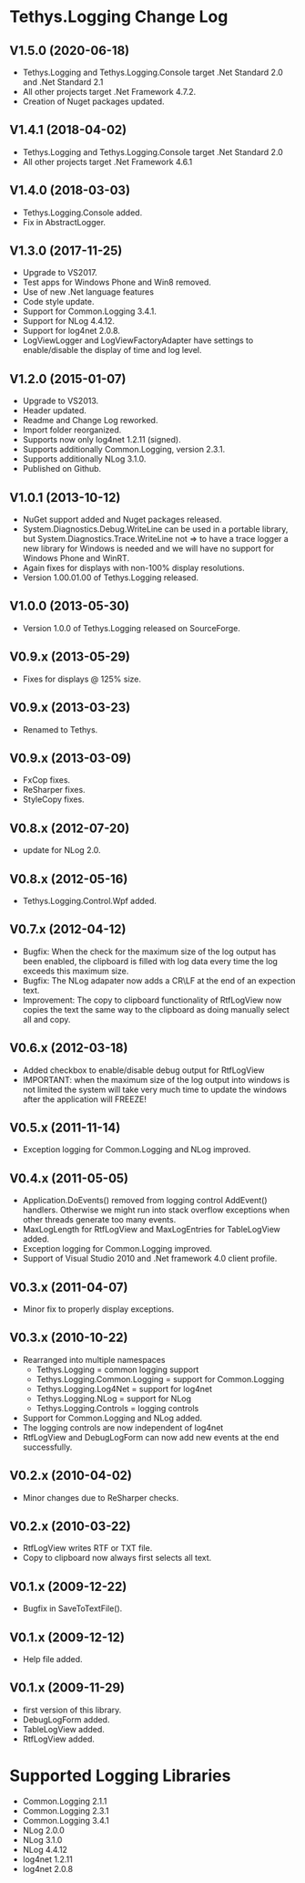 # Tethys.Logging Change Log

## V1.5.0 (2020-06-18) ##
* Tethys.Logging and Tethys.Logging.Console target .Net Standard 2.0 and .Net Standard 2.1
* All other projects target .Net Framework 4.7.2.
* Creation of Nuget packages updated.

## V1.4.1 (2018-04-02) ##
* Tethys.Logging and Tethys.Logging.Console target .Net Standard 2.0
* All other projects target .Net Framework 4.6.1

## V1.4.0 (2018-03-03) ##
* Tethys.Logging.Console added.
* Fix in AbstractLogger.

## V1.3.0 (2017-11-25) ##
* Upgrade to VS2017.
* Test apps for Windows Phone and Win8 removed.
* Use of new .Net language features
* Code style update.
* Support for Common.Logging 3.4.1.
* Support for NLog 4.4.12.
* Support for log4net 2.0.8.
* LogViewLogger and LogViewFactoryAdapter have settings to enable/disable
  the display of time and log level.

## V1.2.0 (2015-01-07) ##
* Upgrade to VS2013.
* Header updated.
* Readme and Change Log reworked.
* Import folder reorganized.
* Supports now only log4net 1.2.11 (signed).
* Supports additionally Common.Logging, version 2.3.1.
* Supports additionally NLog 3.1.0.
* Published on Github.

## V1.0.1 (2013-10-12) ##
* NuGet support added and Nuget packages released.
* System.Diagnostics.Debug.WriteLine can be used in a portable library, but System.Diagnostics.Trace.WriteLine not => to have a trace logger a new library for Windows is needed and we will have no support for Windows Phone and WinRT.
* Again fixes for displays with non-100% display resolutions.
* Version 1.00.01.00 of Tethys.Logging released.

## V1.0.0 (2013-05-30) ##
* Version 1.0.0 of Tethys.Logging released on SourceForge.

## V0.9.x (2013-05-29) ##
* Fixes for displays @ 125% size.

## V0.9.x (2013-03-23) ##
* Renamed to Tethys.

## V0.9.x (2013-03-09) ##
* FxCop fixes.
* ReSharper fixes.
* StyleCopy fixes.

## V0.8.x (2012-07-20) ##
* update for NLog 2.0.

## V0.8.x (2012-05-16) ##
* Tethys.Logging.Control.Wpf added.

## V0.7.x (2012-04-12) ##
* Bugfix: When the check for the maximum size of the log output has been enabled, the clipboard is filled with log data every time the log exceeds this maximum size.
* Bugfix: The NLog adapater now adds a CR\LF at the end of an expection text.
* Improvement: The copy to clipboard functionality of RtfLogView now copies the text the same way to the clipboard as doing manually select all and copy.

## V0.6.x (2012-03-18) ##
* Added checkbox to enable/disable debug output for RtfLogView
* IMPORTANT: when the maximum size of the log output into windows is not limited the system will take very much time to update the windows after the application will FREEZE!

## V0.5.x (2011-11-14) ##
* Exception logging for Common.Logging and NLog improved.

## V0.4.x (2011-05-05) ##
* Application.DoEvents() removed from logging control AddEvent() handlers. Otherwise we might run into stack overflow exceptions when other threads generate too many events.
* MaxLogLength for RtfLogView and MaxLogEntries for TableLogView added.
* Exception logging for Common.Logging improved.
* Support of Visual Studio 2010 and .Net framework 4.0 client profile.

## V0.3.x (2011-04-07) ##
* Minor fix to properly display exceptions.

## V0.3.x (2010-10-22) ##
* Rearranged into multiple namespaces
  * Tethys.Logging = common logging support
  * Tethys.Logging.Common.Logging = support for Common.Logging
  * Tethys.Logging.Log4Net = support for log4net
  * Tethys.Logging.NLog = support for NLog
  * Tethys.Logging.Controls = logging controls
* Support for Common.Logging and NLog added.
* The logging controls are now independent of log4net
* RtfLogView and DebugLogForm can now add new events at
  the end successfully.

## V0.2.x (2010-04-02) ##
* Minor changes due to ReSharper checks.

## V0.2.x (2010-03-22) ##
* RtfLogView writes RTF or TXT file.
* Copy to clipboard now always first selects all text.

## V0.1.x (2009-12-22) ##
* Bugfix in SaveToTextFile().

## V0.1.x (2009-12-12) ##
* Help file added.

## V0.1.x (2009-11-29) ##
* first version of this library.
* DebugLogForm added.
* TableLogView added.
* RtfLogView added.

# Supported Logging Libraries #
* Common.Logging 2.1.1
* Common.Logging 2.3.1
* Common.Logging 3.4.1
* NLog 2.0.0
* NLog 3.1.0
* NLog 4.4.12
* log4net 1.2.11
* log4net 2.0.8